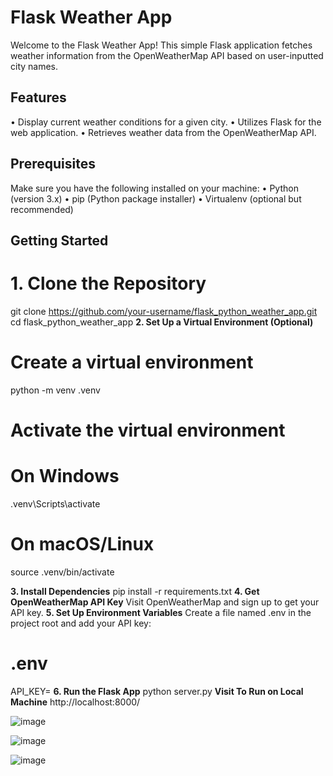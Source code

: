 # Flask Weather App
Welcome to the Flask Weather App! This simple Flask application fetches weather information from the OpenWeatherMap API based on user-inputted city names.

## Features
•	Display current weather conditions for a given city.
•	Utilizes Flask for the web application.
•	Retrieves weather data from the OpenWeatherMap API.

## Prerequisites
Make sure you have the following installed on your machine:
•	Python (version 3.x)
•	pip (Python package installer)
•	Virtualenv (optional but recommended)

## Getting Started
# 1. Clone the Repository
git clone https://github.com/your-username/flask_python_weather_app.git
cd flask_python_weather_app
**2. Set Up a Virtual Environment (Optional)**
# Create a virtual environment
python -m venv .venv
# Activate the virtual environment

# On Windows
.venv\Scripts\activate

# On macOS/Linux
source .venv/bin/activate

**3. Install Dependencies**
pip install -r requirements.txt
**4. Get OpenWeatherMap API Key**
Visit OpenWeatherMap and sign up to get your API key.
**5. Set Up Environment Variables**
Create a file named .env in the project root and add your API key:
# .env
API_KEY=<Your API Key>
**6. Run the Flask App**
python server.py
 **Visit To Run on Local Machine**
 http://localhost:8000/

 
   
 ![image](https://github.com/ali-log/flask_python_weather_app/assets/142591226/faa8c58a-d5d0-481b-99b8-f976bd01a683)

 ![image](https://github.com/ali-log/flask_python_weather_app/assets/142591226/aee32f1f-2aa1-4e8f-a91d-6935d724be21)

 ![image](https://github.com/ali-log/flask_python_weather_app/assets/142591226/289d9ec4-b579-48d3-86a9-6cee8a289eac)



